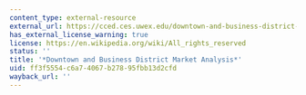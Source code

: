 ```yaml
---
content_type: external-resource
external_url: https://cced.ces.uwex.edu/downtown-and-business-district-economic-development/
has_external_license_warning: true
license: https://en.wikipedia.org/wiki/All_rights_reserved
status: ''
title: '*Downtown and Business District Market Analysis*'
uid: ff3f5554-c6a7-4067-b278-95fbb13d2cfd
wayback_url: ''
---
```

